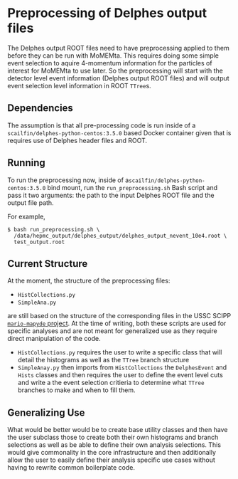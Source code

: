 # Preprocessing of Delphes output files

The Delphes output ROOT files need to have preprocessing applied to them before they can be run with MoMEMta.
This requires doing some simple event selection to aquire 4-momentum information for the particles of interest for MoMEMta to use later.
So the preprocessing will start with the detector level event information (Delphes output ROOT files) and will output event selection level information in ROOT `TTree`s.

## Dependencies

The assumption is that all pre-processing code is run inside of a `scailfin/delphes-python-centos:3.5.0` based Docker container given that is requires use of Delphes header files and ROOT.

## Running

To run the preprocessing now, inside of a`scailfin/delphes-python-centos:3.5.0` bind mount, run the `run_preprocessing.sh` Bash script and pass it two arguments: the path to the input Delphes ROOT file and the output file path.

For example,

```console
$ bash run_preprocessing.sh \
  /data/hepmc_output/delphes_output/delphes_output_nevent_10e4.root \
  test_output.root
```

## Current Structure

At the moment, the structure of the preprocessing files:

- `HistCollections.py`
- `SimpleAna.py`

are still based on the structure of the corresponding files in the USSC SCIPP [`mario-mapyde` project](https://gitlab.cern.ch/scipp/mario-mapyde).
At the time of writing, both these scripts are used for specific analyses and are not meant for generalized use as they require direct manipulation of the code.

* `HistCollections.py` requires the user to write a specific class that will detail the histograms as well as the `TTree` branch structure
* `SimpleAnay.py` then imports from `HistCollections` the `DelphesEvent` and `Hists` classes and then requires the user to define the event level cuts and write a the event selection critieria to determine what `TTree` branches to make and when to fill them.

## Generalizing Use

What would be better would be to create base utility classes and then have the user subclass those to create both their own histograms and branch selections as well as be able to define their own analysis selections.
This would give commonality in the core infrastructure and then additionally allow the user to easily define their analysis specific use cases without having to rewrite common boilerplate code.
